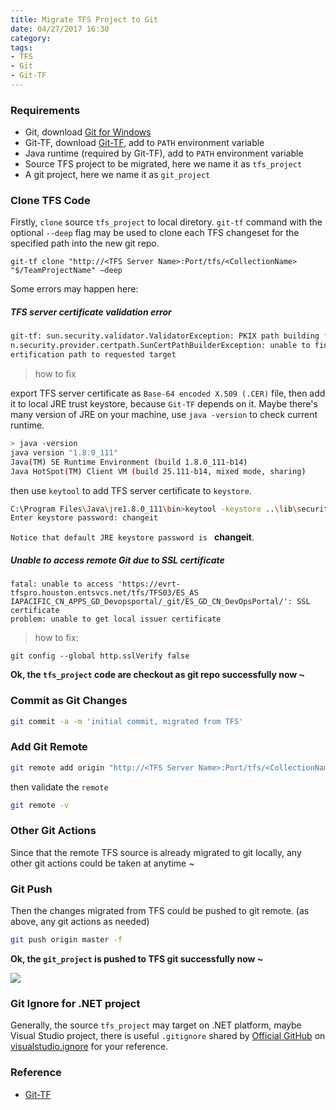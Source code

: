 ```yaml
---
title: Migrate TFS Project to Git
date: 04/27/2017 16:30
category:
tags:
- TFS
- Git
- Git-TF
---
```



### Requirements

- Git, download [Git for Windows](https://git-scm.com/download/win)
- Git-TF, download [Git-TF](https://gittf.codeplex.com/), add to `PATH` environment variable
- Java runtime (required by Git-TF), add to `PATH` environment variable
- Source TFS project to be migrated, here we name it as `tfs_project`
- A git project, here we name it as `git_project`


### Clone TFS Code
Firstly, `clone` source `tfs_project` to local diretory. `git-tf` command with the optional `--deep` flag may be used to clone each TFS changeset for the specified path into the new git repo.
```batch
git-tf clone "http://<TFS Server Name>:Port/tfs/<CollectionName> "$/TeamProjectName" –deep
```

Some errors may happen here:
##### TFS server certificate validation error
```bash
git-tf: sun.security.validator.ValidatorException: PKIX path building failed: su
n.security.provider.certpath.SunCertPathBuilderException: unable to find valid c
ertification path to requested target
```
> how to fix

export TFS server certificate as `Base-64 encoded X.509 (.CER)` file, then add it to local JRE trust keystore, because `Git-TF` depends on it.
Maybe there's many version of JRE on your machine, use `java -version` to check current runtime.

```bash
> java -version
java version "1.8.0_111"
Java(TM) SE Runtime Environment (build 1.8.0_111-b14)
Java HotSpot(TM) Client VM (build 25.111-b14, mixed mode, sharing)
```
then use `keytool` to add TFS server certificate to `keystore`.
```bash
C:\Program Files\Java\jre1.8.0_111\bin>keytool -keystore ..\lib\security\cacerts -importcert -file your_servers_cert_file.cer -alias tfs-cert
Enter keystore password: changeit
```
`Notice that default JRE keystore password is ` **changeit**.

##### Unable to access remote Git due to SSL certificate

```
fatal: unable to access 'https://evrt-tfspro.houston.entsvcs.net/tfs/TFS03/ES_AS
IAPACIFIC_CN_APPS_GD_Devopsportal/_git/ES_GD_CN_DevOpsPortal/': SSL certificate
problem: unable to get local issuer certificate
```
> how to fix:
```
git config --global http.sslVerify false
```

**Ok, the `tfs_project` code are checkout as git repo successfully now ~**

### Commit as Git Changes

```bash
git commit -a -m 'initial commit, migrated from TFS'
```

### Add Git Remote

```bash
git remote add origin "http://<TFS Server Name>:Port/tfs/<CollectionName>/<Team>/_git/<TeamProjectName>"
```
then validate the `remote`
```bash
git remote -v
```

### Other Git Actions
Since that the remote TFS source is already migrated to git locally, any other git actions could be taken at anytime ~

### Git Push

Then the changes migrated from TFS could be pushed to git remote. (as above, any git actions as needed)

```bash
git push origin master -f
```

**Ok, the `git_project` is pushed to TFS git successfully now ~**

![](/uploads/tfs-git.jpg)


### Git Ignore for .NET project
Generally, the source `tfs_project` may target on .NET platform, maybe Visual Studio project, there is useful `.gitignore` shared by [Official GitHub](https://github.com/github) on [visualstudio.ignore](https://github.com/github/gitignore/blob/master/VisualStudio.gitignore) for your reference.

### Reference
- [Git-TF](https://gittf.codeplex.com/)